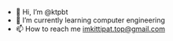 - 👋 Hi, I’m @ktpbt
- 🌱 I’m currently learning computer engineering
- 📫 How to reach me imkittipat.top@gmail.com

<!---
ktpbt/ktpbt is a ✨ special ✨ repository because its `README.md` (this file) appears on your GitHub profile.
You can click the Preview link to take a look at your changes.
--->
